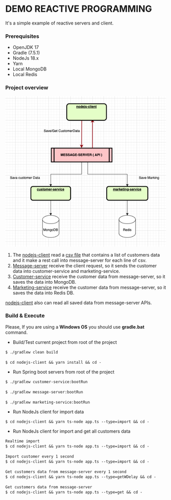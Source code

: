 # DEMO REACTIVE PROGRAMMING

It's a simple example of reactive servers and client.

### Prerequisites

- OpenJDK 17
- Gradle (7.5.1)
- NodeJs 18.x
- Yarn
- Local MongoDB
- Local Redis

### Project overview

![Overview of the project](Overview.png?raw=true "Overview of the project")

1) The [nodejs-client](nodejs-client) read a [csv file](nodejs-client/files/customers.csv) that contains a list of customers data and it make a rest call into message-server for each line of csv.
2) [Message-server](message-server) receive the client request, so it sends the customer data into customer-service and marketing-service.
3) [Customer-service](customer-service) receive the customer data from message-server, so it saves the data into MongoDB.
4) [Marketing-service](marketing-service) receive the customer data from message-server, so it saves the data into Redis DB. 

[nodejs-client](nodejs-client) also can read all saved data from message-server APIs.


### Build & Execute
Please, If you are using a **Windows OS** you should use **gradle.bat** command.

- Build/Test current project from root of the project
```
$ ./gradlew clean build

$ cd nodejs-client && yarn install && cd -
```

- Run Spring boot servers from root of the project
```
$ ./gradlew customer-service:bootRun 

$ ./gradlew message-server:bootRun    

$ ./gradlew marketing-service:bootRun  
```

- Run NodeJs client for import data 
```
$ cd nodejs-client && yarn ts-node app.ts --type=import && cd -
```

- Run NodeJs client for import and get all customers data
```
Realtime import
$ cd nodejs-client && yarn ts-node app.ts --type=import && cd - 

Import customer every 1 second
$ cd nodejs-client && yarn ts-node app.ts --type=import && cd - 

Get customers data from message-server every 1 second
$ cd nodejs-client && yarn ts-node app.ts --type=getWDelay && cd -

Get customers data from message-server 
$ cd nodejs-client && yarn ts-node app.ts --type=get && cd -
```
